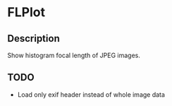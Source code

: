 # FLPlot
## Description
Show histogram focal length of JPEG images.
## TODO
- Load only exif header instead of whole image data
